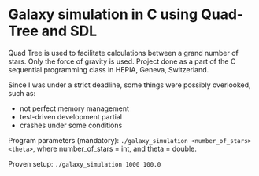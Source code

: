 # Galaxy simulation in C using Quad-Tree and SDL
Quad Tree is used to facilitate calculations between a grand number of stars. Only the force of gravity is used.
Project done as a part of the C sequential programming class in HEPIA, Geneva, Switzerland.

Since I was under a strict deadline, some things were possibly overlooked, such as:
<ul>
<li>not perfect memory management</li>
<li>test-driven development partial</li>
<li>crashes under some conditions</li>
</ul>

Program parameters (mandatory):
`./galaxy_simulation <number_of_stars> <theta>`, where number_of_stars = int, and theta = double.

Proven setup:
`./galaxy_simulation 1000 100.0`
